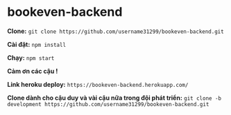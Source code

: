 # bookeven-backend



**Clone:** `git clone https://github.com/username31299/bookeven-backend.git`

**Cài đặt:** `npm install`

**Chạy:** `npm start`

**Cảm ơn các cậu !**

**Link heroku deploy:** `https://bookeven-backend.herokuapp.com/`










**Clone dành cho cậu duy và vài cậu nữa trong đội phát triển:** `git clone -b development https://github.com/username31299/bookeven-backend.git`
